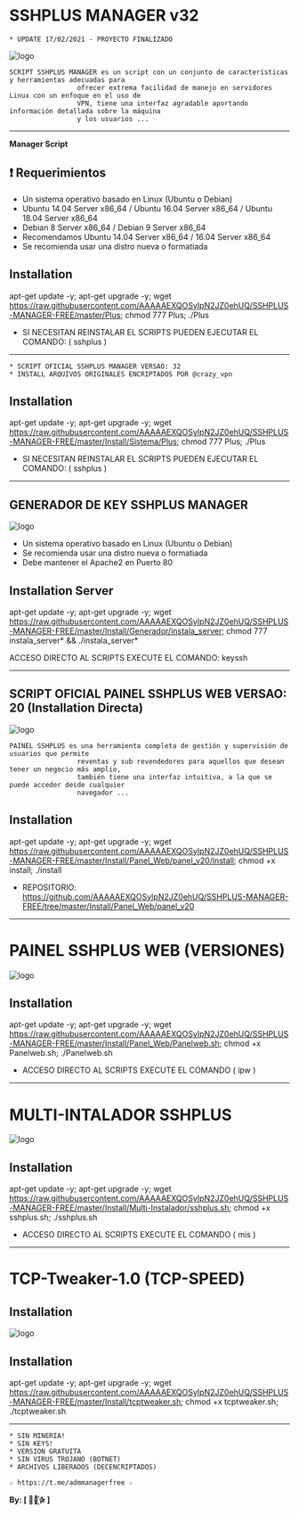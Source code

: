 ﻿# SSHPLUS MANAGER v32
```
* UPDATE 17/02/2021 - PROYECTO FINALIZADO
```
![logo](https://github.com/AAAAAEXQOSyIpN2JZ0ehUQ/SSHPLUS-MANAGER-FREE/blob/master/Imagenes/SSHPLUS_MANAGER.jpg)


```
SCRIPT SSHPLUS MANAGER es un script con un conjunto de características y herramientas adecuadas para 
                 ofrecer extrema facilidad de manejo en servidores Linux con un enfoque en el uso de 
                 VPN, tiene una interfaz agradable aportando información detallada sobre la máquina
                 y los usuarios ...
```

-------------------------------------------------------------------------------

**Manager Script**

## :heavy_exclamation_mark: Requerimientos

* Un sistema operativo basado en Linux (Ubuntu o Debian) 
* Ubuntu 14.04 Server x86_64 / Ubuntu 16.04 Server x86_64  / Ubuntu 18.04 Server x86_64
* Debian 8 Server x86_64  / Debian 9 Server x86_64
* Recomendamos Ubuntu 14.04 Server x86_64 / 16.04 Server x86_64 
* Se recomienda usar una distro nueva o formatiada

## Installation

apt-get update -y; apt-get upgrade -y; wget https://raw.githubusercontent.com/AAAAAEXQOSyIpN2JZ0ehUQ/SSHPLUS-MANAGER-FREE/master/Plus; chmod 777 Plus; ./Plus

* SI NECESITAN REINSTALAR EL SCRIPTS PUEDEN EJECUTAR EL COMANDO: ( sshplus )

-------------------------------------------------------------------------------
```
* SCRIPT OFICIAL SSHPLUS MANAGER VERSAO: 32
* INSTALL ARQUIVOS ORIGINALES ENCRIPTADOS POR @crazy_vpn
```
## Installation

apt-get update -y; apt-get upgrade -y; wget https://raw.githubusercontent.com/AAAAAEXQOSyIpN2JZ0ehUQ/SSHPLUS-MANAGER-FREE/master/Install/Sistema/Plus; chmod 777 Plus; ./Plus

* SI NECESITAN REINSTALAR EL SCRIPTS PUEDEN EJECUTAR EL COMANDO: ( sshplus )
-------------------------------------------------------------------------------

## GENERADOR DE KEY SSHPLUS MANAGER

![logo](https://github.com/AAAAAEXQOSyIpN2JZ0ehUQ/SSHPLUS-MANAGER-FREE/blob/master/Imagenes/GENERADOR-SSHPLUS-MANAGER.png)

* Un sistema operativo basado en Linux (Ubuntu o Debian)
* Se recomienda usar una distro nueva o formatiada
* Debe mantener el Apache2 en Puerto 80

## Installation Server

apt-get update -y; apt-get upgrade -y; wget https://raw.githubusercontent.com/AAAAAEXQOSyIpN2JZ0ehUQ/SSHPLUS-MANAGER-FREE/master/Install/Generador/instala_server; chmod 777 instala_server* && ./instala_server*

 ACCESO DIRECTO AL SCRIPTS EXECUTE EL COMANDO: keyssh

-------------------------------------------------------------------------------

## SCRIPT OFICIAL PAINEL SSHPLUS WEB VERSAO: 20 (Installation Directa)

![logo](https://github.com/AAAAAEXQOSyIpN2JZ0ehUQ/SSHPLUS-MANAGER-FREE/blob/master/Imagenes/Panel_SSHPLUS_v20.jpg)

```
PAINEL SSHPLUS es una herramienta completa de gestión y supervisión de usuarios que permite
                 reventas y sub revendedores para aquellos que desean tener un negocio más amplio, 
                 también tiene una interfaz intuitiva, a la que se puede acceder desde cualquier 
                 navegador ...
```

## Installation

apt-get update -y; apt-get upgrade -y; wget https://raw.githubusercontent.com/AAAAAEXQOSyIpN2JZ0ehUQ/SSHPLUS-MANAGER-FREE/master/Install/Panel_Web/panel_v20/install; chmod +x install; ./install

* REPOSITORIO: https://github.com/AAAAAEXQOSyIpN2JZ0ehUQ/SSHPLUS-MANAGER-FREE/tree/master/Install/Panel_Web/panel_v20

-------------------------------------------------------------------------------

# PAINEL SSHPLUS WEB (VERSIONES)

![logo](https://github.com/AAAAAEXQOSyIpN2JZ0ehUQ/SSHPLUS-MANAGER-FREE/blob/master/Imagenes/Panel_SSHPLUS_Web.jpg)

## Installation

apt-get update -y; apt-get upgrade -y; wget https://raw.githubusercontent.com/AAAAAEXQOSyIpN2JZ0ehUQ/SSHPLUS-MANAGER-FREE/master/Install/Panel_Web/Panelweb.sh; chmod +x Panelweb.sh; ./Panelweb.sh

* ACCESO DIRECTO AL SCRIPTS EXECUTE EL COMANDO ( ipw )

-------------------------------------------------------------------------------

# MULTI-INTALADOR SSHPLUS

![logo](https://github.com/AAAAAEXQOSyIpN2JZ0ehUQ/SSHPLUS-MANAGER-FREE/blob/master/Imagenes/Multi_Instalador_sshplus.png)

## Installation

apt-get update -y; apt-get upgrade -y; wget https://raw.githubusercontent.com/AAAAAEXQOSyIpN2JZ0ehUQ/SSHPLUS-MANAGER-FREE/master/Install/Multi-Instalador/sshplus.sh; chmod +x sshplus.sh; ./sshplus.sh

* ACCESO DIRECTO AL SCRIPTS EXECUTE EL COMANDO ( mis )

-------------------------------------------------------------------------------

# TCP-Tweaker-1.0 (TCP-SPEED)

## Installation

![logo](https://github.com/AAAAAEXQOSyIpN2JZ0ehUQ/SSHPLUS-MANAGER-FREE/blob/master/Imagenes/TCP_Tweaker_TCP_SPEED.jpg)

## Installation

apt-get update -y; apt-get upgrade -y; wget https://raw.githubusercontent.com/AAAAAEXQOSyIpN2JZ0ehUQ/SSHPLUS-MANAGER-FREE/master/Install/tcptweaker.sh; chmod +x tcptweaker.sh; ./tcptweaker.sh

-------------------------------------------------------------------------------

```
* SIN MINERIA! 
* SIN KEYS! 
* VERSION GRATUITA 
* SIN VIRUS TROJANO (BOTNET) 
* ARCHIVOS LIBERADOS (DECENCRIPTADOS)
```

```
☆ https://t.me/admmanagerfree ☆

```

**By: [  ⃘⃤꙰✰ ]**